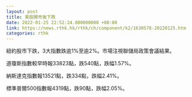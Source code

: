 ```yaml
---
layout: post
title: 美股開市後下跌
date: 2022-01-25 22:52:24.000000000 +08:00
link: https://news.rthk.hk/rthk/ch/component/k2/1630578-20220125.htm
categories: rthk
---
```


紐約股市下跌，3大指數跌逾1%至逾2%。市場注視聯儲局政策會議結果。

道瓊斯指數較早時報33823點，跌540點，跌幅1.57%。

納斯達克指數報13521點，跌334點，跌幅2.41%。

標準普爾500指數報4319點，跌90點，跌幅2.05%。
